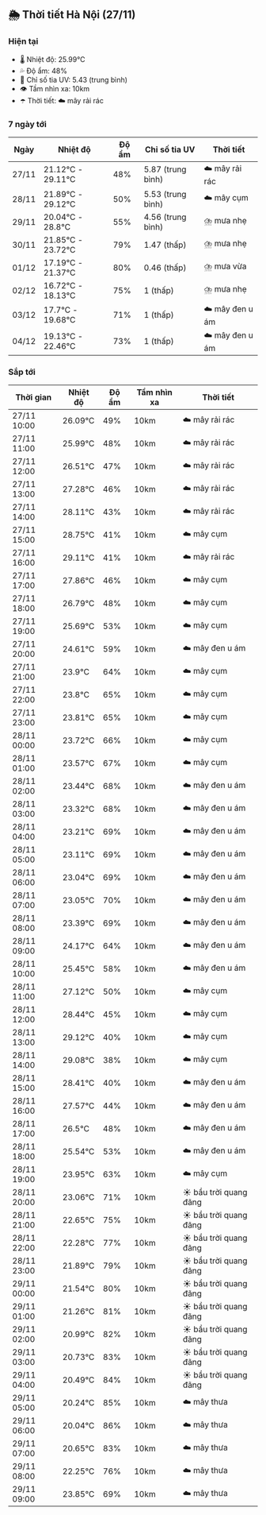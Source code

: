 ## 🌦️ Thời tiết Hà Nội (27/11)

### Hiện tại

- 🌡️ Nhiệt độ: 25.99℃
- 💦 Độ ẩm: 48%
- 🌟 Chỉ số tia UV: 5.43 (trung bình)
- 👁️ Tầm nhìn xa: 10km
- ☂️ Thời tiết: ☁️ mây rải rác

### 7 ngày tới

| Ngày | Nhiệt độ | Độ ẩm | Chỉ số tia UV | Thời tiết |
| --- | --- | --- | --- | --- |
| 27/11 | 21.12℃ - 29.11℃ | 48% | 5.87 (trung bình) | ☁️ mây rải rác |
| 28/11 | 21.89℃ - 29.12℃ | 50% | 5.53 (trung bình) | ☁️ mây cụm |
| 29/11 | 20.04℃ - 28.8℃ | 55% | 4.56 (trung bình) | ⛈️ mưa nhẹ |
| 30/11 | 21.85℃ - 23.72℃ | 79% | 1.47 (thấp) | ⛈️ mưa nhẹ |
| 01/12 | 17.19℃ - 21.37℃ | 80% | 0.46 (thấp) | ⛈️ mưa vừa |
| 02/12 | 16.72℃ - 18.13℃ | 75% | 1 (thấp) | ⛈️ mưa nhẹ |
| 03/12 | 17.7℃ - 19.68℃ | 71% | 1 (thấp) | ☁️ mây đen u ám |
| 04/12 | 19.13℃ - 22.46℃ | 73% | 1 (thấp) | ☁️ mây đen u ám |

### Sắp tới

| Thời gian | Nhiệt độ | Độ ẩm | Tầm nhìn xa | Thời tiết |
| --- | --- | --- | --- | --- |
| 27/11 10:00 | 26.09℃ | 49% | 10km | ☁️ mây rải rác |
| 27/11 11:00 | 25.99℃ | 48% | 10km | ☁️ mây rải rác |
| 27/11 12:00 | 26.51℃ | 47% | 10km | ☁️ mây rải rác |
| 27/11 13:00 | 27.28℃ | 46% | 10km | ☁️ mây rải rác |
| 27/11 14:00 | 28.11℃ | 43% | 10km | ☁️ mây rải rác |
| 27/11 15:00 | 28.75℃ | 41% | 10km | ☁️ mây cụm |
| 27/11 16:00 | 29.11℃ | 41% | 10km | ☁️ mây rải rác |
| 27/11 17:00 | 27.86℃ | 46% | 10km | ☁️ mây cụm |
| 27/11 18:00 | 26.79℃ | 48% | 10km | ☁️ mây cụm |
| 27/11 19:00 | 25.69℃ | 53% | 10km | ☁️ mây cụm |
| 27/11 20:00 | 24.61℃ | 59% | 10km | ☁️ mây đen u ám |
| 27/11 21:00 | 23.9℃ | 64% | 10km | ☁️ mây cụm |
| 27/11 22:00 | 23.8℃ | 65% | 10km | ☁️ mây cụm |
| 27/11 23:00 | 23.81℃ | 65% | 10km | ☁️ mây cụm |
| 28/11 00:00 | 23.72℃ | 66% | 10km | ☁️ mây cụm |
| 28/11 01:00 | 23.57℃ | 67% | 10km | ☁️ mây cụm |
| 28/11 02:00 | 23.44℃ | 68% | 10km | ☁️ mây đen u ám |
| 28/11 03:00 | 23.32℃ | 68% | 10km | ☁️ mây đen u ám |
| 28/11 04:00 | 23.21℃ | 69% | 10km | ☁️ mây đen u ám |
| 28/11 05:00 | 23.11℃ | 69% | 10km | ☁️ mây đen u ám |
| 28/11 06:00 | 23.04℃ | 69% | 10km | ☁️ mây đen u ám |
| 28/11 07:00 | 23.05℃ | 70% | 10km | ☁️ mây đen u ám |
| 28/11 08:00 | 23.39℃ | 69% | 10km | ☁️ mây đen u ám |
| 28/11 09:00 | 24.17℃ | 64% | 10km | ☁️ mây đen u ám |
| 28/11 10:00 | 25.45℃ | 58% | 10km | ☁️ mây đen u ám |
| 28/11 11:00 | 27.12℃ | 50% | 10km | ☁️ mây cụm |
| 28/11 12:00 | 28.44℃ | 45% | 10km | ☁️ mây cụm |
| 28/11 13:00 | 29.12℃ | 40% | 10km | ☁️ mây cụm |
| 28/11 14:00 | 29.08℃ | 38% | 10km | ☁️ mây cụm |
| 28/11 15:00 | 28.41℃ | 40% | 10km | ☁️ mây đen u ám |
| 28/11 16:00 | 27.57℃ | 44% | 10km | ☁️ mây đen u ám |
| 28/11 17:00 | 26.5℃ | 48% | 10km | ☁️ mây đen u ám |
| 28/11 18:00 | 25.54℃ | 53% | 10km | ☁️ mây đen u ám |
| 28/11 19:00 | 23.95℃ | 63% | 10km | ☁️ mây cụm |
| 28/11 20:00 | 23.06℃ | 71% | 10km | ☀️ bầu trời quang đãng |
| 28/11 21:00 | 22.65℃ | 75% | 10km | ☀️ bầu trời quang đãng |
| 28/11 22:00 | 22.28℃ | 77% | 10km | ☀️ bầu trời quang đãng |
| 28/11 23:00 | 21.89℃ | 79% | 10km | ☀️ bầu trời quang đãng |
| 29/11 00:00 | 21.54℃ | 80% | 10km | ☀️ bầu trời quang đãng |
| 29/11 01:00 | 21.26℃ | 81% | 10km | ☀️ bầu trời quang đãng |
| 29/11 02:00 | 20.99℃ | 82% | 10km | ☀️ bầu trời quang đãng |
| 29/11 03:00 | 20.73℃ | 83% | 10km | ☀️ bầu trời quang đãng |
| 29/11 04:00 | 20.49℃ | 84% | 10km | ☀️ bầu trời quang đãng |
| 29/11 05:00 | 20.24℃ | 85% | 10km | ☁️ mây thưa |
| 29/11 06:00 | 20.04℃ | 86% | 10km | ☁️ mây thưa |
| 29/11 07:00 | 20.65℃ | 83% | 10km | ☁️ mây thưa |
| 29/11 08:00 | 22.25℃ | 76% | 10km | ☁️ mây thưa |
| 29/11 09:00 | 23.85℃ | 69% | 10km | ☁️ mây thưa |

